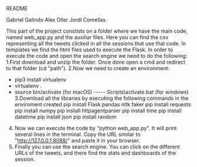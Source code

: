 README

Gabriel Galindo
Alex Oller
Jordi Comellas

This part of the project constists on a folder where we have the main code, named web_app.py and the auxiliar files. Here you can find the csv representing all the tweets clicked in all the sessions that use that code. In templates we find the html files used to execute the Flask. In order to execute the code and open the search engine we need to do the following:
1.First download and unzip the folder. Once done open a cmd and redirect to that folder (cd "path").
2.Now we need to create an environment:
  - pip3 install virtualenv
  - virtualenv .
  - source bin/activate (for macOS) -----   Scripts\activate.bat (for windows)
3.Download all the libraries by executing the following commands in the enviroment created
  pip install Flask pandas nltk faker
  pip install requests
  pip install numpy
  pip install httpagentparser
  pip install time
  pip install datetime
  pip install json
  pip install random

4. Now we can execute the code by "python web_app.py". It will print several lines in the terminal. Copy the URL similar to "http://127.0.0.1:8088/" and paste it in your browser. 
5. Finally you can use the search engine. You can click on the different URLs of the tweets, and there find the stats and dashboards of the session. 